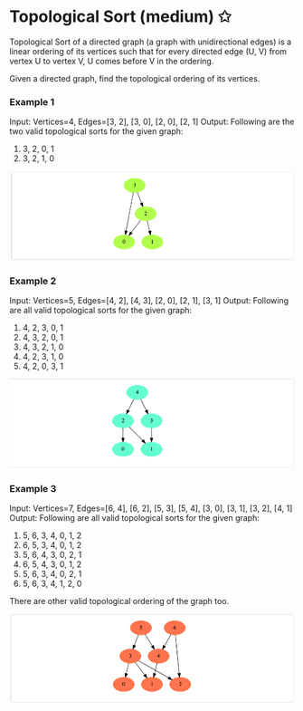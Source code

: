 # Topological Sort (medium) ✩

Topological Sort of a directed graph (a graph with unidirectional edges) is a linear ordering 
of its vertices such that for every directed edge (U, V) from vertex U to vertex V, U comes before V in the ordering.

Given a directed graph, find the topological ordering of its vertices.

### Example 1
Input: Vertices=4, Edges=[3, 2], [3, 0], [2, 0], [2, 1]
Output: Following are the two valid topological sorts for the given graph:
1) 3, 2, 0, 1
2) 3, 2, 1, 0

![Topological Sort Example 1](./../../../assets/topological_sort_1.png)

### Example 2
Input: Vertices=5, Edges=[4, 2], [4, 3], [2, 0], [2, 1], [3, 1]
Output: Following are all valid topological sorts for the given graph:
1) 4, 2, 3, 0, 1
2) 4, 3, 2, 0, 1
3) 4, 3, 2, 1, 0
4) 4, 2, 3, 1, 0
5) 4, 2, 0, 3, 1

![Topological Sort Example 2](./../../../assets/topological_sort_2.png)

### Example 3
Input: Vertices=7, Edges=[6, 4], [6, 2], [5, 3], [5, 4], [3, 0], [3, 1], [3, 2], [4, 1]
Output: Following are all valid topological sorts for the given graph:
1) 5, 6, 3, 4, 0, 1, 2
2) 6, 5, 3, 4, 0, 1, 2
3) 5, 6, 4, 3, 0, 2, 1
4) 6, 5, 4, 3, 0, 1, 2
5) 5, 6, 3, 4, 0, 2, 1
6) 5, 6, 3, 4, 1, 2, 0

There are other valid topological ordering of the graph too.

![Topological Sort Example 3](./../../../assets/topological_sort_3.png)